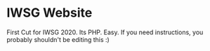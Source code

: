 # IWSG Website

First Cut for IWSG 2020. Its PHP. Easy. If you need instructions, you probably shouldn't be editing this :)



